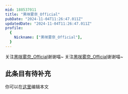 ```yaml
---
mid: 188537011
title: "黑咲雾奈_Official"
pubDate: "2024-11-04T11:26:47.011Z"
updatedDate: "2024-11-04T11:26:47.011Z"
profile:
  {
    Nickname: ["黑咲雾奈_Official"],
  }
---
```


关注[黑咲雾奈_Official](https://space.bilibili.com/188537011)谢谢喵~ 关注[黑咲雾奈_Official](https://space.bilibili.com/188537011)谢谢喵~

## 此条目有待补充
你可以在[这里](https://github.com/Yuhanawa/VTuber.ICU-Content/edit/master/v/黑咲雾奈_Official/index.md)编辑本文
